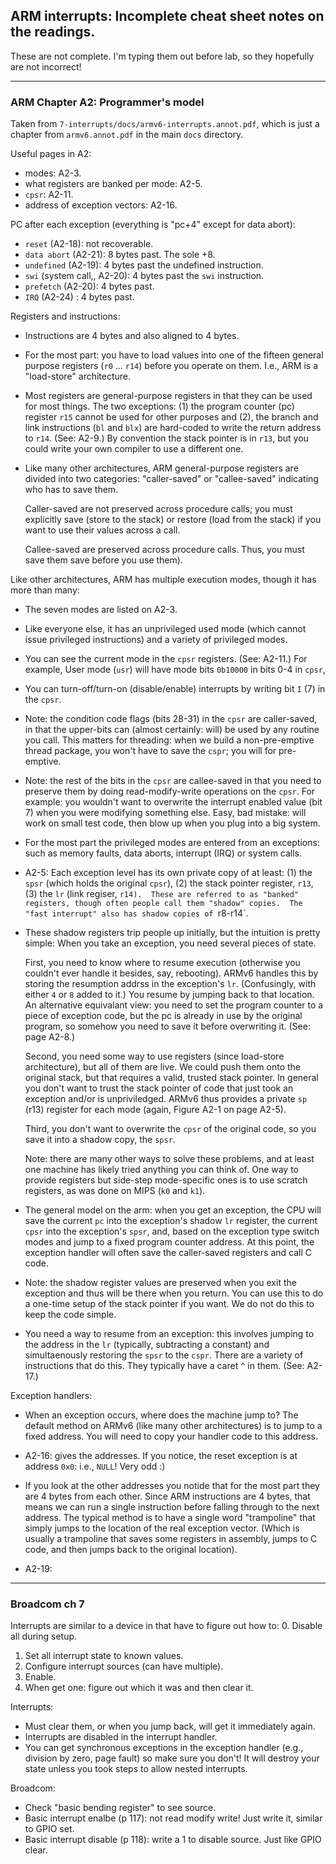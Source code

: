 ## ARM interrupts: Incomplete cheat sheet notes on the readings.

These are not complete.  I'm typing them out before lab, so they hopefully
are not incorrect!


---------------------------------------------------------------------
### ARM Chapter A2:   Programmer's model

Taken from `7-interrupts/docs/armv6-interrupts.annot.pdf`, which is just
a chapter from `armv6.annot.pdf` in the main `docs` directory.

Useful pages in A2:
  - modes: A2-3.
  - what registers are banked per mode: A2-5.
  - `cpsr`: A2-11.
  - address of exception vectors: A2-16.

PC after each exception (everything is "pc+4" except for data abort):
  - `reset` (A2-18): not recoverable.
  - `data abort` (A2-21): 8 bytes past.  The sole +8.
  - `undefined` (A2-19): 4 bytes past the undefined instruction.
  - `swi` (system call,, A2-20): 4 bytes past the `swi` instruction.
  - `prefetch` (A2-20): 4 bytes past.
  - `IRQ` (A2-24) : 4 bytes past.

Registers and instructions:
  - Instructions are 4 bytes and also aligned to 4 bytes.

  - For the most part: you have to load values into one of the fifteen
    general purpose registers (`r0` ... `r14`) before you operate on them.
    I.e., ARM is a "load-store" architecture.

  - Most registers are general-purpose registers in that they can be
    used for most things.  The two exceptions: (1) the program counter
    (pc) register `r15` cannot be used for other purposes and (2),
    the branch and link instructions (`bl` and `blx`) are hard-coded to
    write the return address to `r14`. (See: A2-9.)  By convention the
    stack pointer is in `r13`, but you could write your own compiler to
    use a different one.

  - Like many other architectures, ARM general-purpose registers are
    divided into two categories: "caller-saved" or "callee-saved"
    indicating who has to save them.

    Caller-saved are not preserved across procedure calls; you must
    explicitly save (store to the stack) or restore (load from the stack)
    if you want to use their values across a call.

    Callee-saved are preserved across procedure calls.  Thus, you must
    save them save before you use them).

Like other architectures, ARM has multiple execution modes, though it
has more than many:

  - The seven modes are listed on A2-3.

  - Like everyone else, it has an unprivileged used mode
    (which cannot issue privileged instructions) and a variety of
    privileged modes.
  - You can see the current mode in the `cpsr` registers.
    (See: A2-11.) For example, User mode (`usr`) will have mode bits
    `0b10000` in bits 0-4 in `cpsr`,

  - You can turn-off/turn-on (disable/enable) interrupts by writing bit
    `I` (7) in the `cpsr`.

  - Note: the condition code flags (bits 28-31) in the `cpsr` are
    caller-saved, in that the upper-bits can (almost certainly: will)
    be used by any routine you call.  This matters for threading: when
    we build a non-pre-emptive thread package, you won't have to save the
    `cspr`; you will for pre-emptive.

  - Note: the rest of the bits in the `cpsr` are callee-saved in that
    you need to preserve them by doing read-modify-write operations on the
    `cpsr`.   For example: you wouldn't want to overwrite the interrupt
    enabled value (bit 7) when you were modifying something else.  Easy,
    bad mistake: will work on small test code, then blow up when you 
    plug into a big system.

  - For the most part the privileged modes are entered from an exceptions:
    such as memory faults, data aborts, interrupt (IRQ)  or system calls.

  - A2-5: Each exception level has its own private copy of at least:
    (1) the `spsr` (which holds the original `cpsr`), (2) the stack
    pointer register, `r13`, (3) the `lr` (link regiser, `r14).  These are
    referred to as "banked" registers, though often people call them
    "shadow" copies.  The "fast interrupt" also has shadow copies of
    `r8-r14`.

  - These shadow registers trip people up initially, but the intuition is
    pretty simple: When you take an exception, you need several pieces
    of state.

    First, you need to know where to resume execution (otherwise you
    couldn't ever handle it besides, say, rebooting).  ARMv6 handles
    this by storing the resumption addrss in the exception's `lr`.
    (Confusingly, with either `4` or `8` added to it.)  You resume by
    jumping back to that location.  An alternative equivalant view:
    you need to set the program counter to a piece of exception code,
    but the pc is already in use by the original program, so somehow
    you need to save it before overwriting it.  (See: page A2-8.)

    Second, you need some way to use registers (since load-store
    architecture), but all of them are live.  We could push them onto the
    original stack, but that requires a valid, trusted stack pointer.
    In general you don't want to trust the stack pointer of code that
    just took an exception and/or is unpriviledged.  ARMv6 thus provides
    a private `sp` (r13) register for each mode (again, Figure A2-1 on
    page A2-5).

    Third, you don't want to overwrite the `cpsr` of the original code,
    so you save it into a shadow copy, the `spsr`.

    Note: there are many other ways to solve these problems, and at least
    one machine has likely tried anything you can think of.   One way to
    provide registers but side-step mode-specific ones is to use scratch
    registers, as was done on MIPS (`k0` and `k1`).

  - The general model on the arm: when you get an exception, the CPU
    will save the current `pc` into the exception's shadow `lr` register,
    the current `cpsr` into the exception's `spsr`, and, based on the
    exception type switch modes and jump to a fixed program counter
    address.  At this point, the exception handler will often save
    the caller-saved registers and call C code.

  - Note: the shadow register values are preserved when you exit the
    exception and thus will be there when you return.  You can use this
    to do a one-time setup of the stack pointer if you want.  We do not
    do this to keep the code simple.

  - You need a way to resume from an exception: this involves jumping to
    the address in the `lr` (typically, subtracting a constant) and
    simultaenously restoring the `spsr` to the `cspr`.  There are a
    variety of instructions that do this.  They typically have a caret
    `^` in them.  (See: A2-17.)

Exception handlers:

  - When an exception occurs, where does the machine jump to?   The
    default method on ARMv6 (like many other architectures) is to jump
    to a fixed address.   You will need to copy your handler code to
    this address.

  - A2-16: gives the addresses. If you notice, the reset exception is
    at address `0x0`: i.e., `NULL`!   Very odd :)

  - If you look at the other addresses you notide that for the most
    part they are 4 bytes from each other.  Since ARM instructions are
    4 bytes, that means we can run a single instruction before falling
    through to the next address.  The typical method is to have a single
    word "trampoline" that simply jumps to the location of the real 
    exception vector.  (Which is usually a trampoline that saves some
    registers in assembly, jumps to C code, and then jumps back to 
    the original location).

  - A2-19: 

---------------------------------------------------------------------
### Broadcom ch 7

Interrupts are similar to a device in that have to figure out how to:
  0. Disable all during setup.
  1. Set all interrupt state to known values.
  2. Configure interrupt sources (can have multiple).
  3. Enable.  
  4. When get one: figure out which it was and then clear it.

Interrupts:
   - Must clear them, or when you jump back, will get it immediately again.
   - Interrupts are disabled in the interrupt handler.
   - You can get synchronous exceptions in the exception handler (e.g., 
     division by zero, page fault) so make sure you don't!   It will
     destroy your state unless you took steps to allow nested interrupts.


Broadcom:
  - Check "basic bending register" to see source.
  - Basic interrupt enalbe (p 117): not read modify write!  Just write it,
    similar to GPIO set.
  - Basic interrupt disable (p 118): write a 1 to disable source.  Just
    like GPIO clear.
